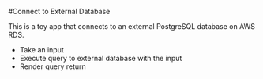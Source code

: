#Connect to External Database

This is a toy app that connects to an external PostgreSQL database on AWS RDS.

* Take an input
* Execute query to external database with the input
* Render query return
